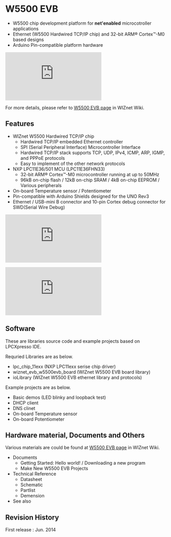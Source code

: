 # W5500 EVB
- W5500 chip development platform for **net'enabled** microcotroller applications
- Ethernet (W5500 Hardwired TCP/IP chip) and 32-bit ARM® Cortex™-M0 based designs
- Arduino Pin-compatible platform hardware

<!-- W5500 EVB pic -->
![W5500 EVB](http://wizwiki.net/wiki/lib/exe/fetch.php?media=products:w5500:w5500_evb:w5500-evb_side.png "W5500 EVB")


For more details, please refer to [W5500 EVB page](http://wizwiki.net/wiki/doku.php?id=products:w5500:w5500_evb) in WIZnet Wiki.

## Features
- WIZnet W5500 Hardwired TCP/IP chip
  - Hardwired TCP/IP embedded Ethernet controller
  - SPI (Serial Peripheral Interface) Microcontroller Interface
  - Hardwired TCP/IP stack supports TCP, UDP, IPv4, ICMP, ARP, IGMP, and PPPoE protocols
  - Easy to implement of the other network protocols
- NXP LPC11E36/501 MCU (LPC11E36FHN33)
  - 32-bit ARM® Cortex™-M0 microcontroller running at up to 50MHz
  - 96kB on-chip flash / 12kB on-chip SRAM / 4kB on-chip EEPROM / Various peripherals
- On-board Temperature sensor / Potentiometer
- Pin-compatible with Arduino Shields designed for the UNO Rev3
- Ethernet / USB-mini B connector and 10-pin Cortex debug connector for SWD(Serial Wire Debug)


<!-- W5500 EVB Arduino comatible Pinout -->
![W5500 EVB Arduino Comptible Pinout](http://wizwiki.net/wiki/lib/exe/fetch.php?media=products:w5500:w5500_evb:w5500_evb_v1.0_arduino_pin_map.png "W5500 EVB Arduino Compatible Pinout")

<!-- W5500 EVB External Pinout -->
![W5500 EVB External Pinout](http://wizwiki.net/wiki/lib/exe/fetch.php?media=products:w5500:w5500_evb:w5500_evb_v1.0_external_pin_map.png "W5500 EVB External Pinout")

## Software
These are libraries source code and example projects based on LPCXpresso IDE.

Requried Libraries are as below.
- lpc_chip_11exx (NXP LPC11exx serise chip driver)
- wiznet_evb_w5500evb_board (WIZnet W5500 EVB board library)
- ioLibrary (WIZnet W5500 EVB ethernet library and protocols)

Example projects are as below.
- Basic demos (LED blinky and loopback test)
- DHCP client
- DNS clinet
- On-board Temperature sensor
- On-board Potentiometer

## Hardware material, Documents and Others
Various materials are could be found at [W5500 EVB page](http://wizwiki.net/wiki/doku.php?id=products:w5500:w5500_evb) in WIZnet Wiki.
- Documents
  - Getting Started: Hello world! / Downloading a new program
  - Make New W5500 EVB Projects
- Technical Reference
  - Datasheet
  - Schematic
  - Partlist
  - Demension
- See also



## Revision History
First release : Jun. 2014
